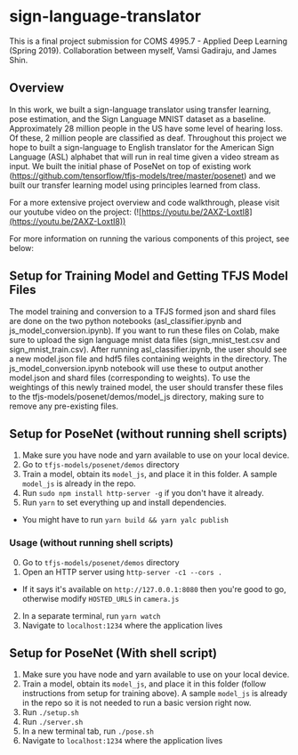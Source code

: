 # sign-language-translator

This is a final project submission for COMS 4995.7 - Applied Deep Learning (Spring 2019). Collaboration between myself, Vamsi Gadiraju, and James Shin.

## Overview 

In this work, we built a sign-language translator using transfer learning, pose estimation, and the Sign Language MNIST dataset as a baseline. Approximately 28 million people in the US have some level of hearing loss. Of these, 2 million people are classified as deaf. Throughout this project we hope to built a sign-language to English translator for the American Sign Language (ASL) alphabet that will run in real time given a video stream as input. We built the initial phase of PoseNet on top of existing work (https://github.com/tensorflow/tfjs-models/tree/master/posenet) and we built our transfer learning model using principles learned from class. 

For a more extensive project overview and code walkthrough, please visit our youtube video on the project: (![https://youtu.be/2AXZ-LoxtI8](https://youtu.be/2AXZ-LoxtI8))

For more information on running the various components of this project, see below:

## Setup for Training Model and Getting TFJS Model Files
The model training and conversion to a TFJS formed json and shard files are done on the two python notebooks (asl_classifier.ipynb and js_model_conversion.ipynb). If you want to run these files on Colab, make sure to upload the sign language mnist data files (sign_mnist_test.csv and sign_mnist_train.csv). After running asl_classifier.ipynb, the user should see a new model.json file and hdf5 files containing weights in the directory. The js_model_conversion.ipynb notebook will use these to output another model.json and shard files (corresponding to weights). To use the weightings of this newly trained model, the user should transfer these files to the tfjs-models/posenet/demos/model_js directory, making sure to remove any pre-existing files. 

## Setup for PoseNet (without running shell scripts)
1. Make sure you have node and yarn available to use on your local device.
2. Go to `tfjs-models/posenet/demos` directory 
3. Train a model, obtain its `model_js`, and place it in this folder. A sample `model_js` is already in the repo.
4. Run `sudo npm install http-server -g` if you don't have it already.
5. Run `yarn` to set everything up and install dependencies.
  - You might have to run `yarn build && yarn yalc publish`

### Usage (without running shell scripts)
0. Go to `tfjs-models/posenet/demos` directory 
1. Open an HTTP server using `http-server -c1 --cors .`
  - If it says it's available on `http://127.0.0.1:8080` then you're good to go, otherwise modify `HOSTED_URLS` in `camera.js`
2. In a separate terminal, run `yarn watch`
3. Navigate to `localhost:1234` where the application lives

## Setup for PoseNet (With shell script)
1. Make sure you have node and yarn available to use on your local device.
2. Train a model, obtain its `model_js`, and place it in this folder (follow instructions from setup for training above). A sample `model_js` is already in the repo so it is not needed to run a basic version right now.
3. Run `./setup.sh`
4. Run `./server.sh`
5. In a new terminal tab, run `./pose.sh`
6. Navigate to `localhost:1234` where the application lives


